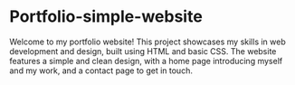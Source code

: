 # Portfolio-simple-website
Welcome to my portfolio website! This project showcases my skills in web development and design, built using HTML and basic CSS. The website features a simple and clean design, with a home page introducing myself and my work, and a contact page to get in touch.
